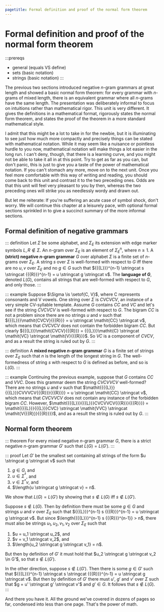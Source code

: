 ```yaml
---
pagetitle: Formal definition and proof of the normal form theorem
---
```


# Formal definition and proof of the normal form theorem

:::prereqs
- general (equals VS define)
- sets (basic notation)
- strings (basic notation)
:::

The previous two sections introduced negative $n$-gram grammars at great length and showed a basic normal form theorem: for every grammar with $n$-grams of mixed length, there is an equivalent grammar where all $n$-grams have the same length.
The presentation was deliberately informal to focus on intuitions rather than mathematical rigor.
This unit is very different.
It gives the definitions in a mathematical format, rigorously states the normal form theorem, and states the proof of the theorem in a more standard mathematical style.

I admit that this might be a lot to take in for the newbie, but it is illuminating to see just how much more compactly and precisely things can be stated with mathematical notation.
While it may seem like a nuisance or pointless hurdle to you now, mathematical notation will make things a lot easier in the long run.
I can't deny, though, that there is a learning curve, and you might not be able to take it all in at this point.
Try to get as far as you can, but don't panic, this is just to give you a taste of the power of mathematical notation.
If you can't stomach any more, move on to the next unit.
Once you feel more comfortable with this way of writing and reading, you should come back to this unit and contrast it to the two preceding ones. 
Odds are that this unit will feel very pleasant to you by then, whereas the two preceding ones will strike you as needlessly wordy and drawn out.

But let me reiterate: If you're suffering an acute case of symbol shock, don't worry.
We will continue this chapter at a leisurely pace, with optional formal sections sprinkled in to give a succinct summary of the more informal sections.

## Formal definition of negative grammars

::: definition
Let $\Sigma$ be some alphabet, and $\Sigma_E$ its extension with edge marker symbols ${{{L}}}, {{{R}}} \notin \Sigma$.
An $n$-gram over $\Sigma_E$ is an element of $\Sigma_E^n$, where $n \geq 1$.
A **(strict) negative $n$-gram grammar** $G$ over alphabet $\Sigma$ is a finite set of $n$-grams over $\Sigma_E$.
A string $s$ over $\Sigma$ is well-formed with respect to $G$ iff there are no $u, v$ over $\Sigma_E$ and no $g \in G$ such that
${{{L}}}^{n-1} \stringcat s \stringcat {{{R}}}^{n-1} = u \stringcat g \stringcat v$.
The **language of $G$**, denoted $L(G)$, contains all strings that are well-formed with respect to $G$, and only those.
:::

::: example
Suppose $\Sigma \is \setof{C, V}$, where C represents consonants and V vowels.
One string over $\Sigma$ is $\mathit{CVCVCV}$, an instance of a very simple CV-syllable template.
Assume $G$ contains $\mathit{CC}$ and $\mathit{VC}$ and let's see if the string $\mathit{CVCVCV}$ is well-formed with respect to $G$.
The bigram $\mathit{CC}$ is not a problem since there are no strings $u$ and $v$ such that ${{{L}}}\mathit{CVCV}{{{R}}} = u \stringcat \mathit{CC} \stringcat v$, which means that $\mathit{CVCVCV}$ does not contain the forbidden bigram $\mathit{CC}$.
But clearly ${{{L}}}\mathit{CVCV}{{{R}}} = {{{L}}}\mathit{C} \stringcat \mathit{VC} \stringcat \mathit{V}{{{R}}}$.
So $\mathit{VC}$ is a component of $\mathit{CVCV}$, and as a result the string is ruled out by $G$.
:::

::: definition
A **mixed negative $n$-gram grammar** $G$ is a finite set of strings over $\Sigma_E$ such that $n$ is the length of the longest string in $G$.
The well-formedness of string $s$ with respect to $G$ is defined as before, and so is $L(G)$.
:::

::: example
Continuing the previous example, suppose that $G$ contains $\mathit{CC}$ and $\mathit{VVC}$.
Does this grammar deem the string $\mathit{CVCVVCV}$ well-formed?
There are no strings $u$ and $v$ such that $\mathit{{{{L}}}{{{L}}}CVVVCV{{{R}}}{{{R}}}} = u \stringcat \mathit{CC} \stringcat v$, which means that $\mathit{CVCVVCV}$ does not contain any instance of the forbidden bigram $\mathit{CC}$.
However, $\mathit{{{{L}}}{{{L}}}CVCVVCV{{{R}}}{{{R}}}} = \mathit{{{{L}}}{{{L}}}CVC} \stringcat \mathit{VVC} \stringcat \mathit{V{{{R}}}{{{R}}}}$, and as a result the string is ruled out by $G$.
:::

## Normal form theorem

::: theorem
For every mixed negative $n$-gram grammar $G$, there is a strict negative $n$-gram grammar $G'$ such that $L(G) = L(G')$.
:::

::: proof
Let $G'$ be the smallest set containing all strings of the form $u \stringcat g \stringcat v$ such that

1. $g \in G$, and
1. $u \in \Sigma^*$, and
1. $v \in \Sigma^*v$, and
1. $\length{u \stringcat g \stringcat v} = n$.

We show that $L(G) = L(G')$ by showing that $s \notin L(G)$ iff $s \notin L(G')$.

Suppose $s \notin L(G)$.
Then by definition there must be some $g \in G$ and strings $u$ and $v$ over $\Sigma_E$ such that ${{{L}}}^{n-1} s {{{R}}}^{n-1} = u \stringcat g \stringcat v$.
But since $\length{{{{L}}}^{n-1} s {{{R}}}^{n-1}} > n$, there must also be strings $u_1, u_2, v_1, v_2$ over $\Sigma_E$ such that

1. $u = u_1 \stringcat u_2$, and
1. $v = v_1 \stringcat v_2$, and
1. $\length{u_2 \stringcat g \stringcat v_1} = n$.

But then by definition of $G'$ it must hold that $u_2 \stringcat g \stringcat v_2 \in G'$, so that $s \notin L(G')$.

In the other direction, suppose $s \notin L(G')$.
Then there is some $g \in G'$ such that ${{{L}}}^{n-1} \stringcat s \stringcat {{{R}}}^{n-1} = u \stringcat g \stringcat v$.
But then by definition of $G'$ there must $u'$, $g'$ and $v'$ over $\Sigma$ such that $g = u' \stringcat g' \stringcat v'$ and $g' \in G$.
It follows that $s \notin L(G)$.
:::

And there you have it.
All the ground we've covered in dozens of pages so far, condensed into less than one page.
That's the power of math.
